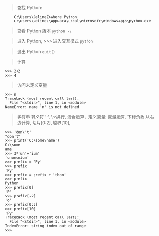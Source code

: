 > 查找 Python:

```
    C:\Users\CelineZ>where Python
    C:\Users\CelineZ\AppData\Local\Microsoft\WindowsApps\python.exe
```

> 查看 Python 版本
`python -v`

> 进入 Python, >>> 进入交互模式
`python`

> 退出 Python
`quit()`

> 计算

```
>>> 2+2
>>> 4
```

> 访问未定义变量

```
>>> n
Traceback (most recent call last):
  File "<stdin>", line 1, in <module>
NameError: name 'n' is not defined
```

> 字符串 转义符 \':', \n:换行, 混合运算，定义变量, 变量运算, 下标负数 从右边计算, 切片[0:2], 越界[10],

```
>>> 'don\'t' 
"don't"
>>> print('C:\some\name')  
C:\some
ame
>>> 3*'un'+'ium'
'unununium'
>>> prefix = 'Py'
>>> prefix
'Py'
>>> prefix = prefix + 'thon'
>>> prefix
Python
>>> prefix[0]
'P'
>>> prefix[-2]
'o'
>>> prefix[0:2]
>>> prefix[10]
'Py'
Traceback (most recent call last):
  File "<stdin>", line 1, in <module>
IndexError: string index out of range
>>>
```
